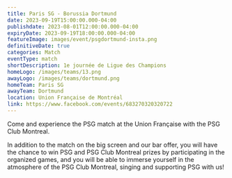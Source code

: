 ```yaml
---
title: Paris SG - Borussia Dortmund
date: 2023-09-19T15:00:00.000-04:00
publishdate: 2023-08-01T12:00:00.000-04:00
expiryDate: 2023-09-19T18:00:00.000-04:00
featureImage: images/event/psgdortmund-insta.png
definitiveDate: true
categories: Match
eventType: match
shortDescription: 1e journée de Ligue des Champions
homeLogo: /images/teams/13.png
awayLogo: /images/teams/dortmund.png
homeTeam: Paris SG
awayTeam: Dortmund
location: Union Française de Montréal
link: https://www.facebook.com/events/683270320320722
---
```


Come and experience the PSG match at the Union Française with the PSG Club Montreal.

In addition to the match on the big screen and our bar offer, you will have the chance to win PSG and PSG Club Montreal prizes by participating in the organized games, and you will be able to immerse yourself in the atmosphere of the PSG Club Montreal, singing and supporting PSG with us!
